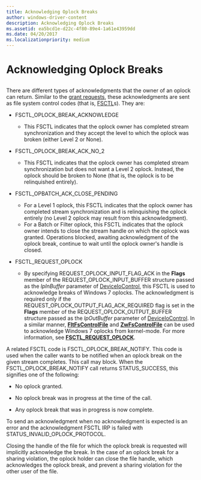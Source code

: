 ```yaml
---
title: Acknowledging Oplock Breaks
author: windows-driver-content
description: Acknowledging Oplock Breaks
ms.assetid: ea5bcd1e-d22c-4f80-89e4-1a61e43959dd
ms.date: 04/20/2017
ms.localizationpriority: medium
---
```


# Acknowledging Oplock Breaks


## <span id="oplock_break_conditions"></span><span id="OPLOCK_BREAK_CONDITIONS"></span>


There are different types of acknowledgments that the owner of an oplock can return. Similar to the [grant requests](granting-oplocks.md), these acknowledgments are sent as file system control codes (that is, [FSCTL](http://go.microsoft.com/fwlink/p/?linkid=124238)s). They are:

-   FSCTL\_OPLOCK\_BREAK\_ACKNOWLEDGE
    -   This FSCTL indicates that the oplock owner has completed stream synchronization and they accept the level to which the oplock was broken (either Level 2 or None).
-   FSCTL\_OPLOCK\_BREAK\_ACK\_NO\_2
    -   This FSCTL indicates that the oplock owner has completed stream synchronization but does not want a Level 2 oplock. Instead, the oplock should be broken to None (that is, the oplock is to be relinquished entirely).
-   FSCTL\_OPBATCH\_ACK\_CLOSE\_PENDING
    -   For a Level 1 oplock, this FSCTL indicates that the oplock owner has completed stream synchronization and is relinquishing the oplock entirely (no Level 2 oplock may result from this acknowledgment).

    <!-- -->

    -   For a Batch or Filter oplock, this FSCTL indicates that the oplock owner intends to close the stream handle on which the oplock was granted. Operations blocked, awaiting acknowledgment of the oplock break, continue to wait until the oplock owner's handle is closed.
-   FSCTL\_REQUEST\_OPLOCK
    -   By specifying REQUEST\_OPLOCK\_INPUT\_FLAG\_ACK in the **Flags** member of the REQUEST\_OPLOCK\_INPUT\_BUFFER structure passed as the *lpInBuffer* parameter of [DeviceIoControl](http://go.microsoft.com/fwlink/p/?linkid=124239), this FSCTL is used to acknowledge breaks of Windows 7 oplocks. The acknowledgment is required only if the REQUEST\_OPLOCK\_OUTPUT\_FLAG\_ACK\_REQUIRED flag is set in the **Flags** member of the REQUEST\_OPLOCK\_OUTPUT\_BUFFER structure passed as the *lpOutBuffer* parameter of [DeviceIoControl](http://go.microsoft.com/fwlink/p/?linkid=124239). In a similar manner, [**FltFsControlFile**](https://msdn.microsoft.com/library/windows/hardware/ff542988) and [**ZwFsControlFile**](https://msdn.microsoft.com/library/windows/hardware/ff566462) can be used to acknowledge Windows 7 oplocks from kernel-mode. For more information, see [**FSCTL\_REQUEST\_OPLOCK**](https://msdn.microsoft.com/library/windows/hardware/ff545530).

A related FSCTL code is FSCTL\_OPLOCK\_BREAK\_NOTIFY. This code is used when the caller wants to be notified when an oplock break on the given stream completes. This call may block. When the FSCTL\_OPLOCK\_BREAK\_NOTIFY call returns STATUS\_SUCCESS, this signifies one of the following:

-   No oplock granted.

-   No oplock break was in progress at the time of the call.

-   Any oplock break that was in progress is now complete.

To send an acknowledgment when no acknowledgment is expected is an error and the acknowledgment FSCTL IRP is failed with STATUS\_INVALID\_OPLOCK\_PROTOCOL.

Closing the handle of the file for which the oplock break is requested will implicitly acknowledge the break. In the case of an oplock break for a sharing violation, the oplock holder can close the file handle, which acknowledges the oplock break, and prevent a sharing violation for the other user of the file.

 

 




